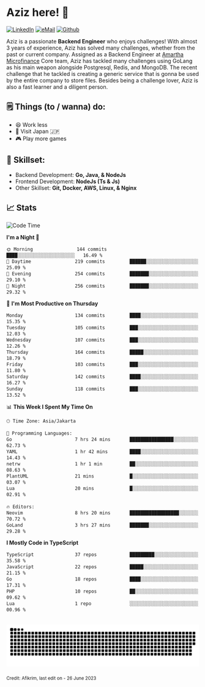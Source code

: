 # Aziz here! 👋

[![LinkedIn](https://img.shields.io/static/v1?message=afikrim&logo=linkedin&label=&color=0077B5&logoColor=white&labelColor=&style=for-the-badge)](https://www.linkedin.com/in/afikrim)
[![eMail](https://img.shields.io/static/v1?message=afikrim10@gmail.com&logo=gmail&label=&color=D14836&logoColor=white&labelColor=&style=for-the-badge)](mailto:afikrim10@gmail.com)
[![Github](https://komarev.com/ghpvc/?username=afikrim&label=Visitors&style=for-the-badge)](https://www.github.com/afikrim)

<!--Introduction-->
Aziz is a passionate **Backend Engineer** who enjoys challenges! With almost 3 years of experience, Aziz has solved many challenges, whether from the past or current company. Assigned as a Backend Engineer at [Amartha Microfinance](https://amartha.com) Core team, Aziz has tackled many challenges using GoLang as his main weapon alongside Postgresql, Redis, and MongoDB. The recent challenge that he tackled is creating a generic service that is gonna be used by the entire company to store files. Besides being a challenge lover, Aziz is also a fast learner and a diligent person.

<!--Things TODO-->
## 🗒️ Things (to / wanna) do:

- 😆 Work less
- 🚀 Visit Japan 🇯🇵
- 🎮 Play more games

<!--Skillset-->
## 🏅 Skillset:

- Backend Development: **Go, Java, & NodeJs**
- Frontend Development: **NodeJs (Ts & Js)**
- Other Skillset: **Git, Docker, AWS, Linux, & Nginx**

## 📈 Stats  

<!--START_SECTION:waka-->
![Code Time](http://img.shields.io/badge/Code%20Time-1%2C145%20hrs%2047%20mins-blue)

**I'm a Night 🦉** 

```text
🌞 Morning                144 commits         ████░░░░░░░░░░░░░░░░░░░░░   16.49 % 
🌆 Daytime                219 commits         ██████░░░░░░░░░░░░░░░░░░░   25.09 % 
🌃 Evening                254 commits         ███████░░░░░░░░░░░░░░░░░░   29.10 % 
🌙 Night                  256 commits         ███████░░░░░░░░░░░░░░░░░░   29.32 % 
```
📅 **I'm Most Productive on Thursday** 

```text
Monday                   134 commits         ████░░░░░░░░░░░░░░░░░░░░░   15.35 % 
Tuesday                  105 commits         ███░░░░░░░░░░░░░░░░░░░░░░   12.03 % 
Wednesday                107 commits         ███░░░░░░░░░░░░░░░░░░░░░░   12.26 % 
Thursday                 164 commits         █████░░░░░░░░░░░░░░░░░░░░   18.79 % 
Friday                   103 commits         ███░░░░░░░░░░░░░░░░░░░░░░   11.80 % 
Saturday                 142 commits         ████░░░░░░░░░░░░░░░░░░░░░   16.27 % 
Sunday                   118 commits         ███░░░░░░░░░░░░░░░░░░░░░░   13.52 % 
```


📊 **This Week I Spent My Time On** 

```text
🕑︎ Time Zone: Asia/Jakarta

💬 Programming Languages: 
Go                       7 hrs 24 mins       ████████████████░░░░░░░░░   62.73 % 
YAML                     1 hr 42 mins        ████░░░░░░░░░░░░░░░░░░░░░   14.43 % 
netrw                    1 hr 1 min          ██░░░░░░░░░░░░░░░░░░░░░░░   08.63 % 
PlantUML                 21 mins             █░░░░░░░░░░░░░░░░░░░░░░░░   03.07 % 
Lua                      20 mins             █░░░░░░░░░░░░░░░░░░░░░░░░   02.91 % 

🔥 Editors: 
Neovim                   8 hrs 20 mins       ██████████████████░░░░░░░   70.72 % 
GoLand                   3 hrs 27 mins       ███████░░░░░░░░░░░░░░░░░░   29.28 % 
```

**I Mostly Code in TypeScript** 

```text
TypeScript               37 repos            █████████░░░░░░░░░░░░░░░░   35.58 % 
JavaScript               22 repos            █████░░░░░░░░░░░░░░░░░░░░   21.15 % 
Go                       18 repos            ████░░░░░░░░░░░░░░░░░░░░░   17.31 % 
PHP                      10 repos            ██░░░░░░░░░░░░░░░░░░░░░░░   09.62 % 
Lua                      1 repo              ░░░░░░░░░░░░░░░░░░░░░░░░░   00.96 % 
```




<!--END_SECTION:waka-->


<br clear="both">

<div align="center">
  <img src="https://raw.githubusercontent.com/afikrim/afikrim/output/snake.svg" alt="Snake animation" />
</div>


<sub>Credit: Afikrim, last edit on - 26 June 2023</sub>
